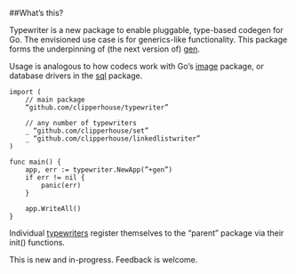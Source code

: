##What’s this?

Typewriter is a new package to enable pluggable, type-based codegen for Go. The envisioned use case is for generics-like functionality. This package forms the underpinning of (the next version of) [gen](https://github.com/clipperhouse/gen/tree/master/typewriter).

Usage is analogous to how codecs work with Go’s [image](http://golang.org/pkg/image/) package, or database drivers in the [sql](http://golang.org/pkg/database/sql/) package.

    import (
        // main package
    	“github.com/clipperhouse/typewriter”
    	
    	// any number of typewriters 
    	_ “github.com/clipperhouse/set”
    	_ “github.com/clipperhouse/linkedlistwriter”
    )
    
    func main() {
    	app, err := typewriter.NewApp(”+gen”)
    	if err != nil {
    		panic(err)
    	}
    
    	app.WriteAll()
    }

Individual [typewriters](https://github.com/clipperhouse/gen/tree/master/typewriters) register themselves to the “parent” package via their init() functions.

This is new and in-progress. Feedback is welcome.
